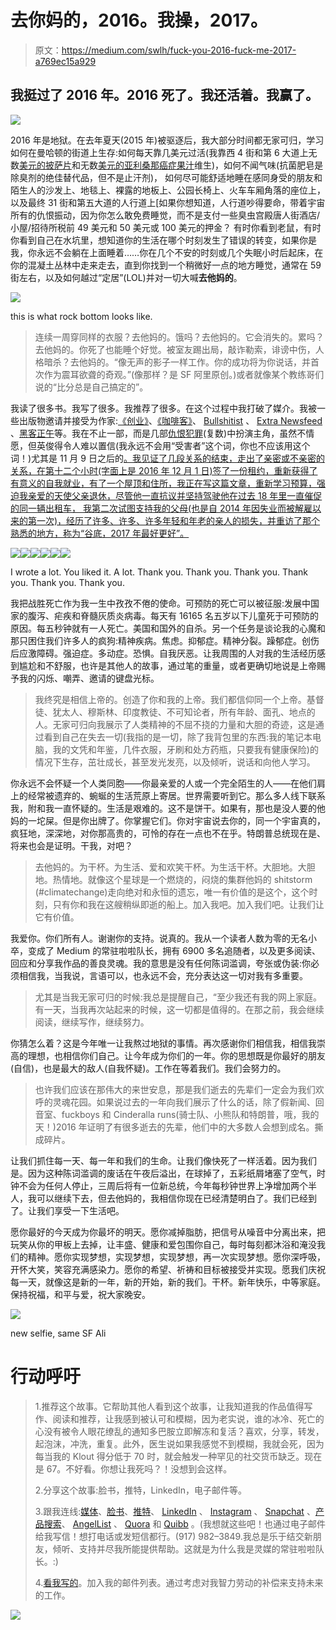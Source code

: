 # 去你妈的，2016。我操，2017。

> 原文：<https://medium.com/swlh/fuck-you-2016-fuck-me-2017-a769ec15a929>

## 我挺过了 2016 年。2016 死了。我还活着。我赢了。

![](img/420566f49811e9923fd777aa277c9e71.png)

2016 年是地狱。在去年夏天(2015 年)被驱逐后，我大部分时间都无家可归，学习如何在曼哈顿的街道上生存:如何每天靠几美元过活(我靠西 4 街和第 6 大道上无数[美元的披萨片](https://randalllovesfood.files.wordpress.com/2012/01/2brospizza.jpg)和无数[美元的亚利桑那癌症果汁](https://i5.walmartimages.com/asr/0d5c1136-b7c9-42ef-8dfd-a5e51f72dfca_1.78975491b6cc9712d7e9012c2e15a381.jpeg)维生)，如何不闻气味(抗菌肥皂是除臭剂的绝佳替代品，但不是止汗剂)， 如何尽可能舒适地睡在感同身受的朋友和陌生人的沙发上、地毯上、裸露的地板上、公园长椅上、火车车厢角落的座位上，以及最终 31 街和第五大道的人行道上[如果你想知道，人行道吵得要命，带着宇宙所有的仇恨振动，因为你怎么敢免费睡觉，而不是支付一些臭虫宫殿唐人街酒店/小屋/招待所税前 49 美元和 50 美元或 100 美元的押金？ 有时你看到老鼠，有时你看到自己在水坑里，想知道你的生活在哪个时刻发生了错误的转变，如果你是我，你永远不会躺在上面睡着……你在几个不安的时刻或几个失眠小时后起床，在你的混凝土丛林中走来走去，直到你找到一个稍微好一点的地方睡觉，通常在 59 街左右，以及如何越过“定居”(LOL)并对一切大喊**去他妈的**。

![](img/d8413eb24364d5ab1017303d6c296f88.png)

this is what rock bottom looks like.

> 连续一周穿同样的衣服？去他妈的。饿吗？去他妈的。它会消失的。累吗？去他妈的。你死了也能睡个好觉。被室友踢出局，敲诈勒索，诽谤中伤，人格暗杀？去他妈的。“像无声的影子一样工作。你的成功将为你说话，并首次作为震耳欲聋的奇观。”(像那样？是 SF 阿里原创。)或者就像某个教练哥们说的“比分总是自己搞定的”。

我读了很多书。我写了很多。我推荐了很多。在这个过程中我打破了媒介。我被一些出版物邀请并接受为作家:[《创业》](https://medium.com/swlh)、[《咖啡客》](https://medium.com/the-coffeelicious)、 [Bullshitist](https://bullshit.ist/) 、 [Extra Newsfeed](https://extranewsfeed.com/) 、[黑客正午](https://hackernoon.com/)等。我在不止一部，而是几部[仇恨犯罪](/the-coffeelicious/so-two-muslims-walk-into-starbucks-or-my-hate-crime-experience-949d26363494)(复数)中扮演主角，虽然不情愿，但英俊得令人难以置信(我永远不会用“受害者”这个词，你也不应该用这个词！)尤其是 11 月 9 日之后的[。我见证了几段关系的结束，走出了亲密或不亲密的关系，在第十二个小时(字面上是 2016 年 12 月 1 日)签了一份租约，重新获得了有意义的自我就业，有了一个屋顶和住所，我正在写这篇文章，重新学习预算，强迫我亲爱的天使父亲退休，尽管他一直抗议并坚持驾驶他在过去 18 年里一直催促的同一辆出租车， 我第二次试图支持我的父母(也是自 2014 年因失业而被解雇以来的第一次)，经历了许多、许多、许多年轻和年老的亲人的损失，并重访了那个熟悉的地方，称为“谷底，2017 年最好更好”。](/@sfali789/trumps-america-day-1-2f4249965c71)

![](img/38e4a33ee31d6cac60cc1a4d1e83e205.png)![](img/c4451336a3dbf4a40be622786517eaab.png)![](img/2472d6a023e13c893aebab5a1b319165.png)![](img/12cadcda23b26e8648d7987c586391c9.png)![](img/c917d699fb293e48cf2de80f36510d70.png)![](img/502919a5e9127f4325f19398d9b469a2.png)

I wrote a lot. You liked it. A lot. Thank you. Thank you. Thank you. Thank you. Thank you. Thank you.

我把战胜死亡作为我一生中孜孜不倦的使命。可预防的死亡可以被征服:发展中国家的腹泻、疟疾和脊髓灰质炎病毒。每天有 16165 名五岁以下儿童死于可预防的原因。每五秒钟就有一人死亡。美国和国外的自杀。另一个任务是谈论我的心魔和那只困住我们许多人的疯狗:精神疾病。焦虑。抑郁症。精神分裂。躁郁症。创伤后应激障碍。强迫症。多动症。恐惧。自我厌恶。让我周围的人对我的生活经历感到尴尬和不舒服，也许是其他人的故事，通过笔的重量，或者更确切地说是上帝赐予我的闪烁、嘲弄、邀请的键盘光标。

> 我终究是相信上帝的。创造了你和我的上帝。我们都信仰同一个上帝。基督徒、犹太人、穆斯林、印度教徒、不可知论者，所有年龄、面孔、地点的人。无家可归向我展示了人类精神的不屈不挠的力量和大胆的奇迹，这是通过看到自己在失去一切(我指的是一切，除了我背包里的东西:我的笔记本电脑，我的文凭和年鉴，几件衣服，牙刷和处方药瓶，只要我有健康保险)的情况下生存，茁壮成长，甚至发光发亮，以及倾听，说话和向他人学习。

你永远不会怀疑一个人类同胞——你最亲爱的人或一个完全陌生的人——在他们肩上的经常被遗弃的、蜿蜒的生活荒原上寄居。世界需要听到它。那么多人线下联系我，附和我一直怀疑的。生活是艰难的。这不是饼干。如果有，那也是没人要的他妈的一坨屎。但是你出牌了。你掌握它们。你对宇宙说去你的，同一个宇宙真的，疯狂地，深深地，对你那高贵的，可怜的存在一点也不在乎。特朗普总统现在是、将来也会是证明。干我，对吧？

> 去他妈的。为干杯。为生活、爱和欢笑干杯。为生活干杯。大胆地。大胆地。热情地。就像这个星球是一个燃烧的，闷烧的集群他妈的 shitstorm (#climatechange)走向绝对和永恒的遗忘，唯一有价值的是这个，这个时刻，只有你和我在这艘稍纵即逝的船上。加入我吧。加入我们吧。让我们让它有价值。

我爱你。你们所有人。谢谢你的支持。说真的。我从一个读者人数为零的无名小卒，变成了 Medium 的常驻啦啦队长，拥有 6900 多名追随者，以及更多阅读、回应和分享我作品的善良灵魂。我的意思是没有任何陈词滥调，夸张或伪装:你必须相信我，当我说，言语可以，也永远不会，充分表达这一切对我有多重要。

> 尤其是当我无家可归的时候:我总是提醒自己，“至少我还有我的网上家庭。有一天，当我再次站起来的时候，这一切都是值得的。在那之前，我会继续阅读，继续写作，继续努力。

你猜怎么着？这是今年唯一让我熬过地狱的事情。再次感谢你们相信我，相信我崇高的理想，也相信你们自己。让今年成为你们的一年。你的思想既是你最好的朋友(自信)，也是最大的敌人(自我怀疑)。工作在等着我们。我们会努力的。

> 也许我们应该在那伟大的来世安息，那是我们逝去的先辈们一定会为我们欢呼的灵魂花园。如果说过去的一年向我们展示了什么的话，除了假新闻、回音室、fuckboys 和 Cinderalla runs(骑士队、小熊队和特朗普，哦，我的天！)2016 年证明了有很多逝去的先辈，他们中的大多数人会想到成名。撕成碎片。

让我们抓住每一天、每一年和我们的生命。让我们像快死了一样活着。因为我们是。因为这种陈词滥调的废话在午夜后溢出，在球掉了，五彩纸屑堵塞了空气，时钟不会为任何人停止，三周后将有一位新总统，今年每秒钟世界上净增加两个半人，我可以继续下去，但去他妈的，我相信你现在已经清楚明白了。我们已经到了。让我们享受一下生活吧。

愿你最好的今天成为你最坏的明天。愿你减掉脂肪，把信号从噪音中分离出来，把玩笑从你的甲板上去掉，让丰盛、健康和爱包围你自己，每时每刻都沐浴和淹没我们的精神。愿你实现梦想，实现梦想，实现梦想，再一次实现梦想。愿你深呼吸，开怀大笑，笑容充满感染力。愿你的希望、祈祷和目标被接受并实现。愿我们庆祝每一天，就像这是新的一年，新的开始，新的我们。干杯。新年快乐，中等家庭。保持祝福，和平与爱，祝大家晚安。

![](img/a2b0a3ce7c46c092fbe4e863a06ea48e.png)

new selfie, same SF Ali

# 行动呼吁

> 1.推荐这个故事。它帮助其他人看到这个故事，让我知道我的作品值得写作、阅读和推荐，让我感到被认可和模糊，因为老实说，谁的冰冷、死亡的心没有被令人眼花缭乱的通知多巴胺立即解冻和复活？喜欢，分享，转发，起泡沫，冲洗，重复。此外，医生说如果我感觉不到模糊，我就会死，因为每当我的 Klout 得分低于 70 时，就会触发一种罕见的社交货币缺乏。现在是 67。不好看。你想让我死吗？！没想到会这样。
> 
> 2.分享这个故事:脸书，推特，LinkedIn，电子邮件等。
> 
> 3.跟我连线:[媒体](/@sfali789)、[脸书](https://www.facebook.com/sfali789)、[推特](http://twitter.com/sfali789)、 [LinkedIn](https://www.linkedin.com/in/sfali789) 、 [Instagram](http://instagram.com/sfali789) 、 [Snapchat](https://www.snapchat.com/add/sfali789) 、[产品搜索](https://www.producthunt.com/@sfali789)、 [AngelList](https://angel.co/sfali789) 、 [Quora](https://www.quora.com/profile/SF-Ali) 和 [Quibb](http://quibb.com/farooqzafar) 。(我想就这些吧！也通过电子邮件给我写信！想打电话或发短信都行。(917) 982–3849.我总是乐于结交新朋友，倾听、支持并尽我所能提供帮助。这就是为什么我是灵媒的常驻啦啦队长。:)
> 
> 4.[看我写的](/@sfali789)。加入我的邮件列表。通过考虑对我智力劳动的补偿来支持未来的工作。

![](img/004ba14959923cf040d4bc11d3d0702f.png)